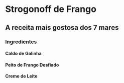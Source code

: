 # Strogonoff de Frango
## **A receita mais gostosa dos 7 mares**
### Ingredientes
#### Caldo de Galinha
#### Peito de Frango Desfiado
#### Creme de Leite

